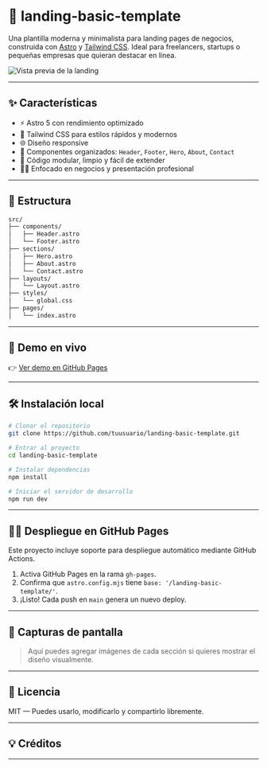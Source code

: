
# 🚀 landing-basic-template

Una plantilla moderna y minimalista para landing pages de negocios, construida con [Astro](https://astro.build) y [Tailwind CSS](https://tailwindcss.com). Ideal para freelancers, startups o pequeñas empresas que quieran destacar en línea.

![Vista previa de la landing](https://via.placeholder.com/1200x600.png?text=Vista+previa+de+la+Landing) <!-- Puedes reemplazar esto con una screenshot real -->

---

## ✨ Características

- ⚡️ Astro 5 con rendimiento optimizado
- 🎨 Tailwind CSS para estilos rápidos y modernos
- 🌐 Diseño responsive
- 📄 Componentes organizados: `Header`, `Footer`, `Hero`, `About`, `Contact`
- 🧱 Código modular, limpio y fácil de extender
- 🧑‍💼 Enfocado en negocios y presentación profesional

---

## 📂 Estructura

```bash
src/
├── components/
│   ├── Header.astro
│   └── Footer.astro
├── sections/
│   ├── Hero.astro
│   ├── About.astro
│   └── Contact.astro
├── layouts/
│   └── Layout.astro
├── styles/
│   └── global.css
├── pages/
│   └── index.astro
```

---

## 🚀 Demo en vivo

👉 [Ver demo en GitHub Pages](https://tuusuario.github.io/landing-basic-template)

---

## 🛠 Instalación local

```bash
# Clonar el repositorio
git clone https://github.com/tuusuario/landing-basic-template.git

# Entrar al proyecto
cd landing-basic-template

# Instalar dependencias
npm install

# Iniciar el servidor de desarrollo
npm run dev
```

---

## 🧑‍💻 Despliegue en GitHub Pages

Este proyecto incluye soporte para despliegue automático mediante GitHub Actions.

1. Activa GitHub Pages en la rama `gh-pages`.
2. Confirma que `astro.config.mjs` tiene `base: '/landing-basic-template/'`.
3. ¡Listo! Cada push en `main` genera un nuevo deploy.

---

## 📸 Capturas de pantalla

> Aquí puedes agregar imágenes de cada sección si quieres mostrar el diseño visualmente.

---

## 📄 Licencia

MIT — Puedes usarlo, modificarlo y compartirlo libremente.

---

## 💡 Créditos

---